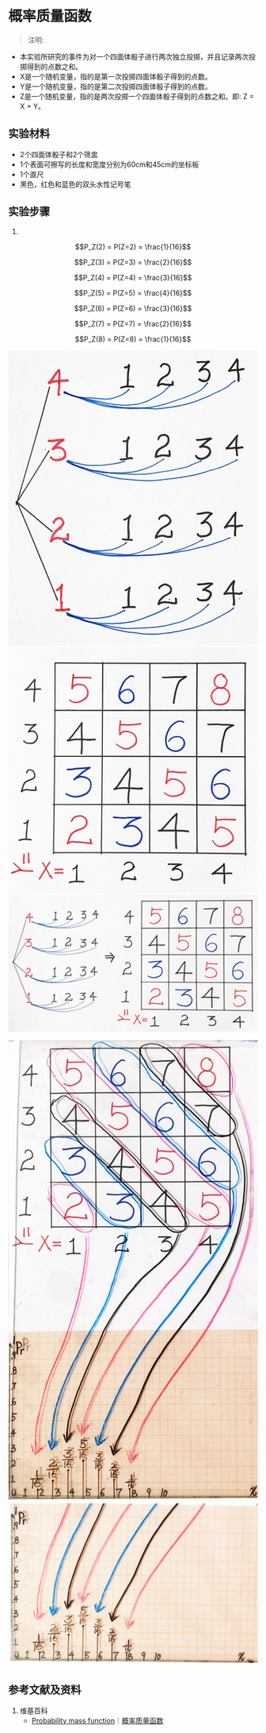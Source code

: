 # 概率质量函数

> 注明:
>  

- 本实验所研究的事件为对一个四面体骰子进行两次独立投掷，并且记录两次投掷得到的点数之和。
- X是一个随机变量，指的是第一次投掷四面体骰子得到的点数。
- Y是一个随机变量，指的是第二次投掷四面体骰子得到的点数。
- Z是一个随机变量，指的是两次投掷一个四面体骰子得到的点数之和。即: Z = X + Y。

## 实验材料

- 2个四面体骰子和2个筛盅
- 1个表面可擦写的长度和宽度分别为60cm和45cm的坐标板
- 1个直尺
- 黑色，红色和蓝色的双头水性记号笔

## 实验步骤

1. 



$$P_Z(2) = P(Z=2) = \frac{1}{16}$$

$$P_Z(3) = P(Z=3) = \frac{2}{16}$$

$$P_Z(4) = P(Z=4) = \frac{3}{16}$$

$$P_Z(5) = P(Z=5) = \frac{4}{16}$$

$$P_Z(6) = P(Z=6) = \frac{3}{16}$$

$$P_Z(7) = P(Z=7) = \frac{2}{16}$$

$$P_Z(8) = P(Z=8) = \frac{1}{16}$$

![](/images/概率/随机变量及其分布/概率质量函数/1_1.jpg)
![](/images/概率/随机变量及其分布/概率质量函数/1_2.jpg)
![](/images/概率/随机变量及其分布/概率质量函数/1_3.jpg)

![](/images/概率/随机变量及其分布/概率质量函数/2_1.jpg)
![](/images/概率/随机变量及其分布/概率质量函数/2_2.jpg)

## 参考文献及资料

1. 维基百科
	- [Probability mass function](https://en.wikipedia.org/wiki/Probability_mass_function)｜[概率质量函数](https://zh.wikipedia.org/wiki/概率质量函数) 